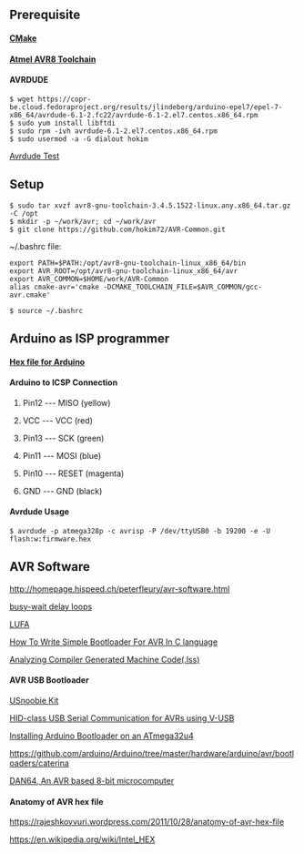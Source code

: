 ## Prerequisite

#### [CMake](http://www.cmake.org)
#### [Atmel AVR8 Toolchain](http://www.atmel.com/forms/software-download.aspx?target=tcm:26-64140)
#### AVRDUDE
```
$ wget https://copr-be.cloud.fedoraproject.org/results/jlindeberg/arduino-epel7/epel-7-x86_64/avrdude-6.1-2.fc22/avrdude-6.1-2.el7.centos.x86_64.rpm
$ sudo yum install libftdi
$ sudo rpm -ivh avrdude-6.1-2.el7.centos.x86_64.rpm
$ sudo usermod -a -G dialout hokim
```

[Avrdude Test](http://techareg.net/AvrProgrammer.html)

## Setup

```
$ sudo tar xvzf avr8-gnu-toolchain-3.4.5.1522-linux.any.x86_64.tar.gz -C /opt
$ mkdir -p ~/work/avr; cd ~/work/avr
$ git clone https://github.com/hokim72/AVR-Common.git
```
~/.bashrc file:
```
export PATH=$PATH:/opt/avr8-gnu-toolchain-linux_x86_64/bin
export AVR_ROOT=/opt/avr8-gnu-toolchain-linux_x86_64/avr
export AVR_COMMON=$HOME/work/AVR-Common
alias cmake-avr='cmake -DCMAKE_TOOLCHAIN_FILE=$AVR_COMMON/gcc-avr.cmake'
```
```
$ source ~/.bashrc
```

## Arduino as ISP programmer
#### [Hex file for Arduino ](ArduinoISP.hex)
#### Arduino to ICSP Connection

1. Pin12 --- MISO (yellow)

2. VCC --- VCC (red)

3. Pin13 --- SCK (green)

4. Pin11 --- MOSI (blue)

5. Pin10 --- RESET (magenta)

6. GND --- GND (black)

#### Avrdude Usage

```
$ avrdude -p atmega328p -c avrisp -P /dev/ttyUSB0 -b 19200 -e -U flash:w:firmware.hex
```

## AVR Software

http://homepage.hispeed.ch/peterfleury/avr-software.html

[busy-wait delay loops](http://www.nongnu.org/avr-libc/user-manual/group__util__delay.html)

[LUFA](http://www.fourwalledcubicle.com/LUFA.php)

[How To Write Simple Bootloader For AVR In C language](http://www.engineersgarage.com/embedded/avr-microcontroller-projects/How-To-Write-a-Simple-Bootloader-For-AVR-In-C-language)

[Analyzing Compiler Generated Machine Code(.lss)](http://msoe.us/taylor/tutorial/ce2810/lssfiles)


#### AVR USB Bootloader

[USnoobie Kit](http://www.seeedstudio.com/wiki/Usnoobie_Kit)

[HID-class USB Serial Communication for AVRs using V-USB](http://rayshobby.net/hid-class-usb-serial-communication-for-avrs-using-v-usb/)

[Installing Arduino Bootloader on an ATmega32u4](http://electronut.in/bootloader-atmega32u4/)

https://github.com/arduino/Arduino/tree/master/hardware/arduino/avr/bootloaders/caterina

[DAN64, An AVR based 8-bit microcomputer](http://www.usebox.net/jjm/dan64/)


#### Anatomy of AVR hex file

https://rajeshkovvuri.wordpress.com/2011/10/28/anatomy-of-avr-hex-file

https://en.wikipedia.org/wiki/Intel_HEX
